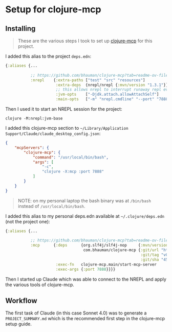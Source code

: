 # Setup for clojure-mcp

## Installing

> These are the various steps I took to set up [clojure-mcp](https://github.com/bhauman/clojure-mcp) for this project.

I added this alias to the project `deps.edn`:

```clojure
{:aliases {...
           
           ;; https://github.com/bhauman/clojure-mcp?tab=readme-ov-file#step-1-configure-your-target-projects-nrepl-connection
           :nrepl    {:extra-paths ["test" "src" "resources"]
                      :extra-deps  {nrepl/nrepl {:mvn/version "1.3.1"}}
                      ;; this allows nrepl to interrupt runaway repl evals
                      :jvm-opts    ["-Djdk.attach.allowAttachSelf"]
                      :main-opts   ["-m" "nrepl.cmdline" "--port" "7888"]}}}

```

Then I used it to start an NREPL session for the project:

```shell
clojure -M:nrepl:jvm-base
```

I added this clojure-mcp section to `~/Library/Application Support/Claude/claude_desktop_config.json`:

```json
{
    "mcpServers": {
        "clojure-mcp": {
            "command": "/usr/local/bin/bash",
            "args": [
                "-c",
                "clojure -X:mcp :port 7888"
            ]
        }
    }
}
```

> NOTE: on my personal laptop the bash binary was at `/bin/bash` instead of `/usr/local/bin/bash`.

I added this alias to my personal deps.edn available at  `~/.clojure/deps.edn` (not the project one):

```clojure
{:aliases {...
 
           ;; https://github.com/bhauman/clojure-mcp?tab=readme-ov-file#step-2-install-the-clojure-mcp-server
           :mcp      {:deps      {org.slf4j/slf4j-nop     {:mvn/version "2.0.16"} ;; Required for stdio server
                                  com.bhauman/clojure-mcp {:git/url "https://github.com/bhauman/clojure-mcp.git"
                                                           :git/tag "v0.1.8-alpha"
                                                           :git/sha "457f197"}}
                      :exec-fn   clojure-mcp.main/start-mcp-server
                      :exec-args {:port 7888}}}}
```

Then I started up Claude which was able to connect to the NREPL and apply the various tools of clojure-mcp.

## Workflow
The first task of Claude (in this case Sonnet 4.0) was to generate a `PROJECT_SUMMARY.md` which is the recommended first step in the clojure-mcp setup guide.
